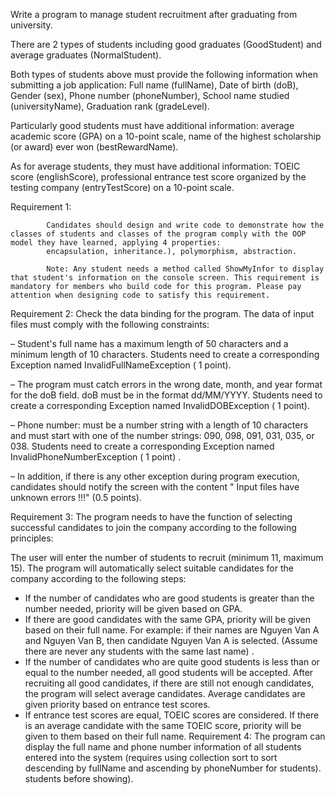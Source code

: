 Write a program to manage student recruitment after graduating from university.

There are 2 types of students including good graduates (GoodStudent) and average graduates (NormalStudent).

Both types of students above must provide the following information when submitting a job application:
Full name (fullName), Date of birth (doB), Gender (sex), Phone number (phoneNumber), School name studied (universityName), Graduation rank (gradeLevel).

Particularly good students must have additional information: average academic score (GPA) on a 10-point scale, name of the highest scholarship (or award) ever won (bestRewardName).

As for average students, they must have additional information: TOEIC score (englishScore), professional entrance test score organized by the testing company (entryTestScore) on a 10-point scale.

Requirement 1:

            Candidates should design and write code to demonstrate how the classes of students and classes of the program comply with the OOP model they have learned, applying 4 properties:
            encapsulation, inheritance.), polymorphism, abstraction.

            Note: Any student needs a method called ShowMyInfor to display that student's information on the console screen. This requirement is mandatory for members who build code for this program. Please pay attention when designing code to satisfy this requirement.

Requirement 2: Check the data binding for the program. The data of input files must comply with the following constraints:

– Student's full name has a maximum length of 50 characters and a minimum length of 10 characters. Students need to create a corresponding Exception named InvalidFullNameException ( 1 point).

– The program must catch errors in the wrong date, month, and year format for the doB field. doB must be in the format dd/MM/YYYY.
  Students need to create a corresponding Exception named InvalidDOBException ( 1 point).

– Phone number: must be a number string with a length of 10 characters and must start with one of the number strings: 090, 098, 091, 031, 035, or 038. Students need to create a corresponding Exception named InvalidPhoneNumberException ( 1 point) .

– In addition, if there is any other exception during program execution, candidates should notify the screen with the content " Input files have unknown errors !!!"  (0.5 points).

Requirement 3: The program needs to have the function of selecting successful candidates to join the company according to the following principles:

The user will enter the number of students to recruit (minimum 11, maximum 15).
The program will automatically select suitable candidates for the company according to the following steps:
-  If the number of candidates who are good students is greater than the number needed, priority will be given based on GPA. 
-  If there are good candidates with the same GPA, priority will be given based on their full name. For example: if their names are Nguyen Van A and Nguyen Van B, then candidate Nguyen Van A is selected. 
(Assume there are never any students with the same last name) .
-  If the number of candidates who are quite good students is less than or equal to the number needed, all good students will be accepted.
    After recruiting all good candidates, if there are still not enough candidates, the program will select average candidates. Average candidates are given priority based on entrance test scores.
-  If entrance test scores are equal, TOEIC scores are considered. If there is an average candidate with the same TOEIC score, priority will be given to them based on their full name.
Requirement 4: The program can display the full name and phone number information of all students entered into the system
(requires using collection sort to sort descending by fullName and ascending by phoneNumber for students). students before showing).
